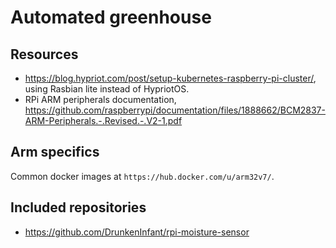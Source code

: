 # Automated greenhouse

## Resources

 * https://blog.hypriot.com/post/setup-kubernetes-raspberry-pi-cluster/, using Rasbian lite instead of HypriotOS.
 * RPi ARM peripherals documentation, https://github.com/raspberrypi/documentation/files/1888662/BCM2837-ARM-Peripherals.-.Revised.-.V2-1.pdf

## Arm specifics

Common docker images at `https://hub.docker.com/u/arm32v7/`.

## Included repositories

 * https://github.com/DrunkenInfant/rpi-moisture-sensor
